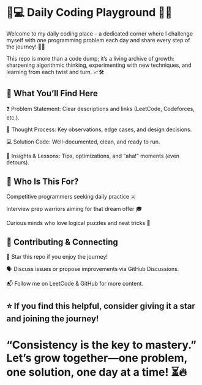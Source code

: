# 🧠💻 Daily Coding Playground 🚀✨
Welcome to my daily coding place – a dedicated corner where I challenge myself with one programming problem each day and share every step of the journey! 🌱💪

This repo is more than a code dump; it’s a living archive of growth: sharpening algorithmic thinking, experimenting with new techniques, and learning from each twist and turn. 📈🛠️

## 📅 What You’ll Find Here
❓ Problem Statement: Clear descriptions and links (LeetCode, Codeforces, etc.).

🧩 Thought Process: Key observations, edge cases, and design decisions.

💻 Solution Code: Well-documented, clean, and ready to run.

📝 Insights & Lessons: Tips, optimizations, and “aha!” moments (even detours).

## 🎯 Who Is This For?
Competitive programmers seeking daily practice ⚔️

Interview prep warriors aiming for that dream offer 🎓

Curious minds who love logical puzzles and neat tricks 🧠

## 🤝 Contributing & Connecting
🌟 Star this repo if you enjoy the journey!

🗣️ Discuss issues or propose improvements via GitHub Discussions.

📬 Follow me on LeetCode & GitHub for more content.

## ⭐ If you find this helpful, consider giving it a star and joining the journey!

# “Consistency is the key to mastery.” Let’s grow together—one problem, one solution, one day at a time! ⏳🔥